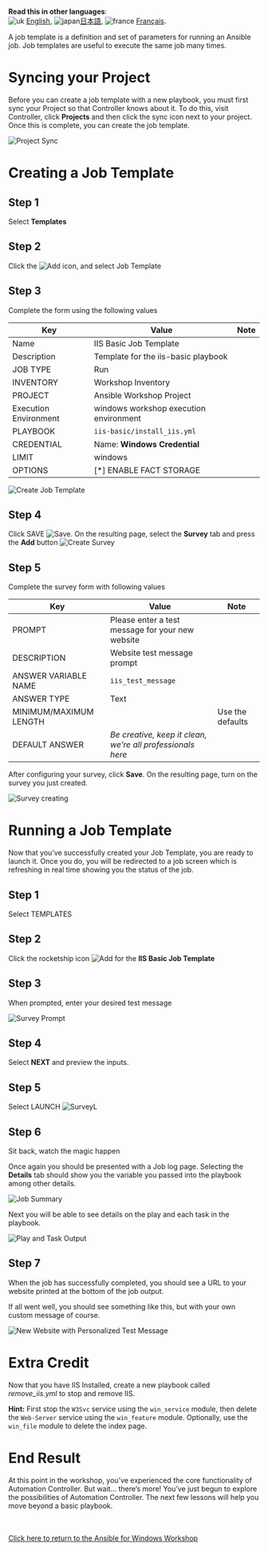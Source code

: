 **Read this in other languages**:
<br>![uk](../../../images/uk.png) [English](README.md),  ![japan](../../../images/japan.png)[日本語](README.ja.md), ![france](../../../images/fr.png) [Français](README.fr.md).
<br>

A job template is a definition and set of parameters for running an
Ansible job. Job templates are useful to execute the same job many
times.

Syncing your Project
====================

Before you can create a job template with a new playbook, you must first
sync your Project so that Controller knows about it. To do this, visit Controller, click
**Projects** and then click the sync icon next to your project. Once
this is complete, you can create the job template.

![Project Sync](images/4-project-sync.png)

Creating a Job Template
=======================

Step 1
------

Select **Templates**

Step 2
------

Click the ![Add](images/add.png) icon, and select Job Template

Step 3
------

Complete the form using the following values

| Key         | Value                                        | Note |
|-------------|----------------------------------------------|------|
| Name        | IIS Basic Job Template                       |      |
| Description | Template for the iis-basic playbook          |      |
| JOB TYPE    | Run                                          |      |
| INVENTORY   | Workshop Inventory                   |      |
| PROJECT     | Ansible Workshop Project                     |      |
| Execution Environment | windows workshop execution environment             |      |
| PLAYBOOK    | `iis-basic/install_iis.yml`                  |      |
| CREDENTIAL  | Name: **Windows Credential** |      |
| LIMIT       | windows                                      |      |
| OPTIONS     | [*] ENABLE FACT STORAGE                        |      |

![Create Job Template](images/4-create-job-template.png)

Step 4
------

Click SAVE ![Save](images/at_save.png). On the resulting page, select the **Survey** tab and press the **Add** button
![Create Survey](images/4-create-survey.png)

Step 5
------

Complete the survey form with following values

| Key                    | Value                                                      | Note             |
|------------------------|------------------------------------------------------------|------------------|
| PROMPT                 | Please enter a test message for your new website           |                  |
| DESCRIPTION            | Website test message prompt                                |                  |
| ANSWER VARIABLE NAME   | `iis_test_message`                                         |                  |
| ANSWER TYPE            | Text                                                       |                  |
| MINIMUM/MAXIMUM LENGTH |                                                            | Use the defaults |
| DEFAULT ANSWER         | *Be creative, keep it clean, we’re all professionals here* |                  |

After configuring your survey, click **Save**. On the resulting page, turn on the survey you just created.

![Survey creating](images/4-survey-created.png)


Running a Job Template
======================

Now that you’ve successfully created your Job Template, you are ready to
launch it. Once you do, you will be redirected to a job screen which is
refreshing in real time showing you the status of the job.

Step 1
------

Select TEMPLATES


Step 2
------

Click the rocketship icon ![Add](images/at_launch_icon.png) for the
**IIS Basic Job Template**

Step 3
------

When prompted, enter your desired test message

![Survey Prompt](images/4-survey-prompt.png)

Step 4
------

Select **NEXT** and preview the inputs.

Step 5
------

Select LAUNCH ![SurveyL](images/4-survey-launch.png)

Step 6
------

Sit back, watch the magic happen

Once again you should be presented with a Job log page. Selecting the **Details** tab should show you the variable you passed into the playbook among other details.

![Job Summary](images/4-job-summary-details.png)

Next you will be able to see details on the play and each task in the
playbook.

![Play and Task Output](images/4-job-summary-output.png)

Step 7
------

When the job has successfully completed, you should see a URL to your website printed at the bottom of the job output.

If all went well, you should see something like this, but with your own
custom message of course.

![New Website with Personalized Test
Message](images/4-website-output.png)

Extra Credit
============

Now that you have IIS Installed, create a new playbook called
*remove\_iis.yml* to stop and remove IIS.

**Hint:** First stop the `W3Svc` service using the `win_service` module,
then delete the `Web-Server` service using the `win_feature` module.
Optionally, use the `win_file` module to delete the index page.

End Result
==========

At this point in the workshop, you’ve experienced the core functionality
of Automation Controller. But wait… there’s more! You’ve just begun to explore
the possibilities of Automation Controller. The next few lessons will help you
move beyond a basic playbook.

<br><br>
[Click here to return to the Ansible for Windows Workshop](../README.md)
